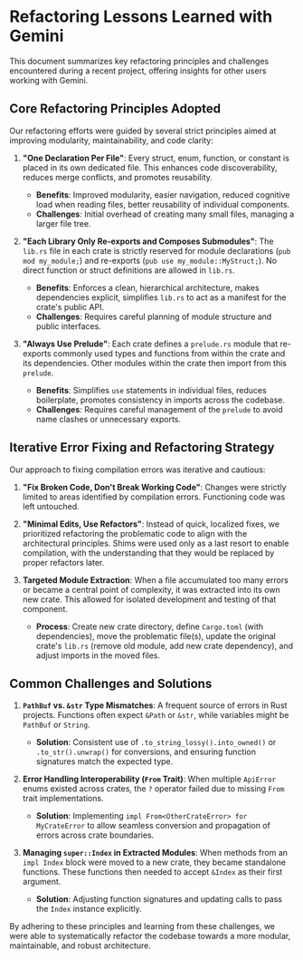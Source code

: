 # Refactoring Lessons Learned with Gemini

This document summarizes key refactoring principles and challenges encountered during a recent project, offering insights for other users working with Gemini.

## Core Refactoring Principles Adopted

Our refactoring efforts were guided by several strict principles aimed at improving modularity, maintainability, and code clarity:

1.  **"One Declaration Per File"**: Every struct, enum, function, or constant is placed in its own dedicated file. This enhances code discoverability, reduces merge conflicts, and promotes reusability.
    *   **Benefits**: Improved modularity, easier navigation, reduced cognitive load when reading files, better reusability of individual components.
    *   **Challenges**: Initial overhead of creating many small files, managing a larger file tree.

2.  **"Each Library Only Re-exports and Composes Submodules"**: The `lib.rs` file in each crate is strictly reserved for module declarations (`pub mod my_module;`) and re-exports (`pub use my_module::MyStruct;`). No direct function or struct definitions are allowed in `lib.rs`.
    *   **Benefits**: Enforces a clean, hierarchical architecture, makes dependencies explicit, simplifies `lib.rs` to act as a manifest for the crate's public API.
    *   **Challenges**: Requires careful planning of module structure and public interfaces.

3.  **"Always Use Prelude"**: Each crate defines a `prelude.rs` module that re-exports commonly used types and functions from within the crate and its dependencies. Other modules within the crate then import from this `prelude`.
    *   **Benefits**: Simplifies `use` statements in individual files, reduces boilerplate, promotes consistency in imports across the codebase.
    *   **Challenges**: Requires careful management of the `prelude` to avoid name clashes or unnecessary exports.

## Iterative Error Fixing and Refactoring Strategy

Our approach to fixing compilation errors was iterative and cautious:

1.  **"Fix Broken Code, Don't Break Working Code"**: Changes were strictly limited to areas identified by compilation errors. Functioning code was left untouched.

2.  **"Minimal Edits, Use Refactors"**: Instead of quick, localized fixes, we prioritized refactoring the problematic code to align with the architectural principles. Shims were used only as a last resort to enable compilation, with the understanding that they would be replaced by proper refactors later.

3.  **Targeted Module Extraction**: When a file accumulated too many errors or became a central point of complexity, it was extracted into its own new crate. This allowed for isolated development and testing of that component.
    *   **Process**: Create new crate directory, define `Cargo.toml` (with dependencies), move the problematic file(s), update the original crate's `lib.rs` (remove old module, add new crate dependency), and adjust imports in the moved files.

## Common Challenges and Solutions

1.  **`PathBuf` vs. `&str` Type Mismatches**: A frequent source of errors in Rust projects. Functions often expect `&Path` or `&str`, while variables might be `PathBuf` or `String`.
    *   **Solution**: Consistent use of `.to_string_lossy().into_owned()` or `.to_str().unwrap()` for conversions, and ensuring function signatures match the expected type.

2.  **Error Handling Interoperability (`From` Trait)**: When multiple `ApiError` enums existed across crates, the `?` operator failed due to missing `From` trait implementations.
    *   **Solution**: Implementing `impl From<OtherCrateError> for MyCrateError` to allow seamless conversion and propagation of errors across crate boundaries.

3.  **Managing `super::Index` in Extracted Modules**: When methods from an `impl Index` block were moved to a new crate, they became standalone functions. These functions then needed to accept `&Index` as their first argument.
    *   **Solution**: Adjusting function signatures and updating calls to pass the `Index` instance explicitly.

By adhering to these principles and learning from these challenges, we were able to systematically refactor the codebase towards a more modular, maintainable, and robust architecture.